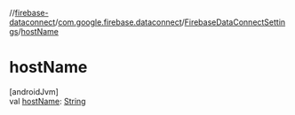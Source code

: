 //[firebase-dataconnect](../../../index.md)/[com.google.firebase.dataconnect](../index.md)/[FirebaseDataConnectSettings](index.md)/[hostName](host-name.md)

# hostName

[androidJvm]\
val [hostName](host-name.md): [String](https://kotlinlang.org/api/latest/jvm/stdlib/kotlin/-string/index.html)
